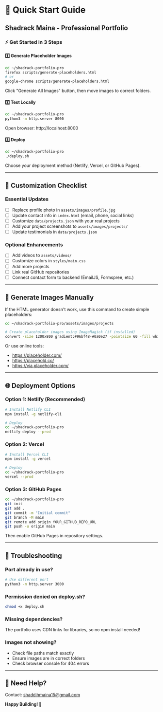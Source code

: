 # 🚀 Quick Start Guide
## Shadrack Maina - Professional Portfolio

### ⚡ Get Started in 3 Steps

#### 1️⃣ **Generate Placeholder Images**
```bash
cd ~/shadrack-portfolio-pro
firefox scripts/generate-placeholders.html
# or
google-chrome scripts/generate-placeholders.html
```
Click "Generate All Images" button, then move images to correct folders.

#### 2️⃣ **Test Locally**
```bash
cd ~/shadrack-portfolio-pro
python3 -m http.server 8000
```
Open browser: http://localhost:8000

#### 3️⃣ **Deploy**
```bash
cd ~/shadrack-portfolio-pro
./deploy.sh
```
Choose your deployment method (Netlify, Vercel, or GitHub Pages).

---

## 📝 Customization Checklist

### Essential Updates
- [ ] Replace profile photo in `assets/images/profile.jpg`
- [ ] Update contact info in `index.html` (email, phone, social links)
- [ ] Customize `data/projects.json` with your real projects
- [ ] Add your project screenshots to `assets/images/projects/`
- [ ] Update testimonials in `data/projects.json`

### Optional Enhancements
- [ ] Add videos to `assets/videos/`
- [ ] Customize colors in `styles/main.css`
- [ ] Add more projects
- [ ] Link real GitHub repositories
- [ ] Connect contact form to backend (EmailJS, Formspree, etc.)

---

## 🎨 Generate Images Manually

If the HTML generator doesn't work, use this command to create simple placeholders:

```bash
cd ~/shadrack-portfolio-pro/assets/images/projects

# Create placeholder images using ImageMagick (if installed)
convert -size 1200x800 gradient:#96bf48-#0a0e27 -pointsize 60 -fill white -gravity center -annotate +0+0 "SHOPIFY STORE" shopify-fashion-store.jpg
```

Or use online tools:
- https://placeholder.com/
- https://placehold.co/
- https://via.placeholder.com/

---

## 🌐 Deployment Options

### Option 1: Netlify (Recommended)
```bash
# Install Netlify CLI
npm install -g netlify-cli

# Deploy
cd ~/shadrack-portfolio-pro
netlify deploy --prod
```

### Option 2: Vercel
```bash
# Install Vercel CLI
npm install -g vercel

# Deploy
cd ~/shadrack-portfolio-pro
vercel --prod
```

### Option 3: GitHub Pages
```bash
cd ~/shadrack-portfolio-pro
git init
git add .
git commit -m "Initial commit"
git branch -M main
git remote add origin YOUR_GITHUB_REPO_URL
git push -u origin main
```
Then enable GitHub Pages in repository settings.

---

## 🔧 Troubleshooting

### Port already in use?
```bash
# Use different port
python3 -m http.server 3000
```

### Permission denied on deploy.sh?
```bash
chmod +x deploy.sh
```

### Missing dependencies?
The portfolio uses CDN links for libraries, so no npm install needed!

### Images not showing?
- Check file paths match exactly
- Ensure images are in correct folders
- Check browser console for 404 errors

---

## 📧 Need Help?

Contact: shaddihmaina15@gmail.com

**Happy Building! 🎉**